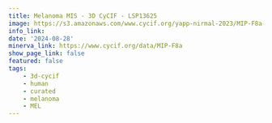 ```yaml
---
title: Melanoma MIS - 3D CyCIF - LSP13625
image: https://s3.amazonaws.com/www.cycif.org/yapp-nirmal-2023/MIP-F8a-16bit-bgsub-minerva/Hoechst_ffffff-langerin_ff0000-MART1_00ff00-SOX10_0000ff.jpg
info_link:
date: '2024-08-28'
minerva_link: https://www.cycif.org/data/MIP-F8a
show_page_link: false
featured: false
tags:
    - 3d-cycif
    - human
    - curated
    - melanoma
    - MEL
---
```

